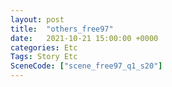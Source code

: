 ```yaml
---
layout: post
title:  "others_free97"
date:   2021-10-21 15:00:00 +0000
categories: Etc
Tags: Story Etc
SceneCode: ["scene_free97_q1_s20"]
---
```

